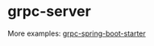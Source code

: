 # grpc-server

More examples: [grpc-spring-boot-starter](https://github.com/yidongnan/grpc-spring-boot-starter/tree/master)